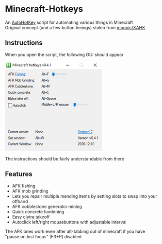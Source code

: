 # Minecraft-Hotkeys

An [AutoHotKey](https://www.autohotkey.com/) script for automating various things in Minecraft  
Original concept (and a few button timings) stolen from [monpjc/XAHK](https://github.com/monpjc/XAHK)

## Instructions

When you open the script, the following GUI should appear

![A screenshot of the GUI](GUI.png)

The instructions should be fairly understandable from there

## Features

- AFK fishing
- AFK mob grinding
 - Lets you repair multiple mending items by setting slots to swap into your offhand
- AFK cobblestone generator mining
- Quick concrete hardening
- Easy elytra takeoff
- Autoclick left/right mousebuttons with adjustable interval

The AFK ones work even after alt-tabbing out of minecraft if you have "pause on lost focus" (F3+P) disabled

